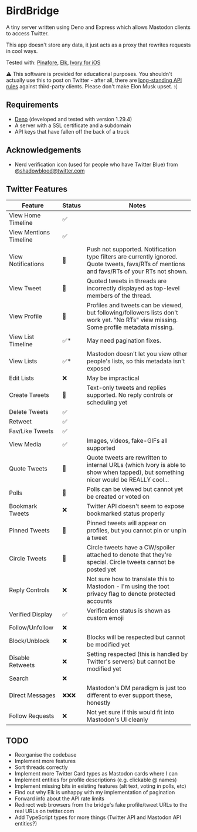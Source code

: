 # BirdBridge

A tiny server written using Deno and Express which allows Mastodon clients to access Twitter.

This app doesn't store any data, it just acts as a proxy that rewrites requests in cool ways.

Tested with: [Pinafore](https://pinafore.social/), [Elk](https://elk.zone/), [Ivory for iOS](https://tapbots.com/ivory/0j)

⚠️ This software is provided for educational purposes. You shouldn't actually use this to post on Twitter - after all, there are [long-standing API rules](https://twitter.com/TwitterDev/status/1615405842735714304) against third-party clients. Please don't make Elon Musk upset. :(

## Requirements

- [Deno](https://deno.land/) (developed and tested with version 1.29.4)
- A server with a SSL certificate and a subdomain
- API keys that have fallen off the back of a truck

## Acknowledgements

- Nerd verification icon (used for people who have Twitter Blue) from [@shadowbIood@twitter.com](https://twitter.com/shadowbIood/status/1590462560515473409)

## Twitter Features

| Feature                | Status | Notes                                                                                                                                       |
|------------------------|--------|---------------------------------------------------------------------------------------------------------------------------------------------|
| View Home Timeline     | ✅      |                                                                                                                                             |
| View Mentions Timeline | ✅      |                                                                                                                                             |
| View Notifications     | 🔶     | Push not supported. Notification type filters are currently ignored. Quote tweets, favs/RTs of mentions and favs/RTs of your RTs not shown. |
| View Tweet             | 🔶     | Quoted tweets in threads are incorrectly displayed as top-level members of the thread.                                                      |
| View Profile           | 🔶     | Profiles and tweets can be viewed, but following/followers lists don't work yet. "No RTs" view missing. Some profile metadata missing.      |
| View List Timeline     | ✅*     | May need pagination fixes.                                                                                                                  |
| View Lists             | ✅*     | Mastodon doesn't let you view other people's lists, so this metadata isn't exposed                                                          |
| Edit Lists             | ❌      | May be impractical                                                                                                                          |
| Create Tweets          | 🔶     | Text-only tweets and replies supported. No reply controls or scheduling yet                                                                 |
| Delete Tweets          | ✅      |                                                                                                                                             |
| Retweet                | ✅      |                                                                                                                                             |
| Fav/Like Tweets        | ✅      |                                                                                                                                             |
| View Media             | ✅      | Images, videos, fake-GIFs all supported                                                                                                     |
| Quote Tweets           | 🔶     | Quote tweets are rewritten to internal URLs (which Ivory is able to show when tapped), but something nicer would be REALLY cool...          |
| Polls                  | 🔶     | Polls can be viewed but cannot yet be created or voted on                                                                                   |
| Bookmark Tweets        | ❌      | Twitter API doesn't seem to expose bookmarked status properly                                                                               |
| Pinned Tweets          | 🔶     | Pinned tweets will appear on profiles, but you cannot pin or unpin a tweet                                                                  |
| Circle Tweets          | 🔶     | Circle tweets have a CW/spoiler attached to denote that they're special. Circle tweets cannot be posted yet                                 |
| Reply Controls         | ❌      | Not sure how to translate this to Mastodon - I'm using the toot privacy flag to denote protected accounts                                   |
| Verified Display       | ✅      | Verification status is shown as custom emoji                                                                                                |
| Follow/Unfollow        | ❌      |                                                                                                                                             |
| Block/Unblock          | ❌      | Blocks will be respected but cannot be modified yet                                                                                         |
| Disable Retweets       | ❌      | Setting respected (this is handled by Twitter's servers) but cannot be modified yet                                                         |
| Search                 | ❌      |                                                                                                                                             |
| Direct Messages        | ❌❌❌    | Mastodon's DM paradigm is just too different to ever support these, honestly                                                                |
| Follow Requests        | ❌      | Not yet sure if this would fit into Mastodon's UI cleanly                                                                                   |

## TODO

- Reorganise the codebase
- Implement more features
- Sort threads correctly
- Implement more Twitter Card types as Mastodon cards where I can
- Implement entities for profile descriptions (e.g. clickable @ names)
- Implement missing bits in existing features (alt text, voting in polls, etc)
- Find out why Elk is unhappy with my implementation of pagination
- Forward info about the API rate limits
- Redirect web browsers from the bridge's fake profile/tweet URLs to the real URLs on twitter.com
- Add TypeScript types for more things (Twitter API and Mastodon API entities?)
